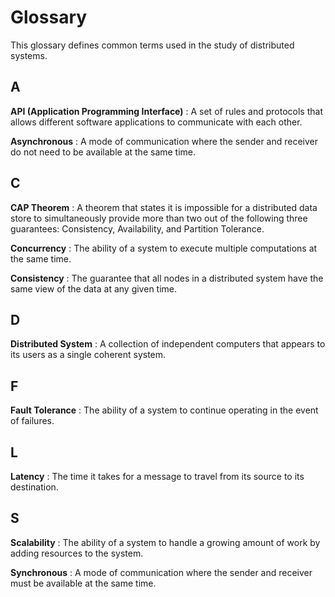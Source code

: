 # Glossary

This glossary defines common terms used in the study of distributed systems.

## A

**API (Application Programming Interface)**
: A set of rules and protocols that allows different software applications to communicate with each other.

**Asynchronous**
: A mode of communication where the sender and receiver do not need to be available at the same time.

## C

**CAP Theorem**
: A theorem that states it is impossible for a distributed data store to simultaneously provide more than two out of the following three guarantees: Consistency, Availability, and Partition Tolerance.

**Concurrency**
: The ability of a system to execute multiple computations at the same time.

**Consistency**
: The guarantee that all nodes in a distributed system have the same view of the data at any given time.

## D

**Distributed System**
: A collection of independent computers that appears to its users as a single coherent system.

## F

**Fault Tolerance**
: The ability of a system to continue operating in the event of failures.

## L

**Latency**
: The time it takes for a message to travel from its source to its destination.

## S

**Scalability**
: The ability of a system to handle a growing amount of work by adding resources to the system.

**Synchronous**
: A mode of communication where the sender and receiver must be available at the same time.
